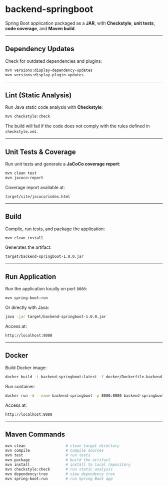 # backend-springboot

Spring Boot application packaged as a **JAR**, with **Checkstyle**, **unit tests**, **code coverage**, and **Maven build**.

---

## Dependency Updates

Check for outdated dependencies and plugins:

```bash
mvn versions:display-dependency-updates
mvn versions:display-plugin-updates
```

---

## Lint (Static Analysis)

Run Java static code analysis with **Checkstyle**:

```bash
mvn checkstyle:check
```

The build will fail if the code does not comply with the rules defined in `checkstyle.xml`.

---

## Unit Tests & Coverage

Run unit tests and generate a **JaCoCo coverage report**:

```bash
mvn clean test
mvn jacoco:report
```

Coverage report available at:

```
target/site/jacoco/index.html
```

---

## Build

Compile, run tests, and package the application:

```bash
mvn clean install
```

Generates the artifact:

```
target/backend-springboot-1.0.0.jar
```

---

## Run Application

Run the application locally on port `8080`:

```bash
mvn spring-boot:run
```

Or directly with Java:

```bash
java -jar target/backend-springboot-1.0.0.jar
```

Access at:

```
http://localhost:8080
```

---

## Docker

Build Docker image:

```bash
docker build -t backend-springboot:latest -f docker/Dockerfile.backend-springboot .
```

Run container:

```bash
docker run -d --name backend-springboot -p 8080:8080 backend-springboot:latest
```

Access at:

```
http://localhost:8080
```

---

## Maven Commands

```bash
mvn clean                  # clean target directory
mvn compile                # compile sources
mvn test                   # run tests
mvn package                # build the artifact
mvn install                # install to local repository
mvn checkstyle:check       # run static analysis
mvn dependency:tree        # view dependency tree
mvn spring-boot:run        # run Spring Boot app
```
